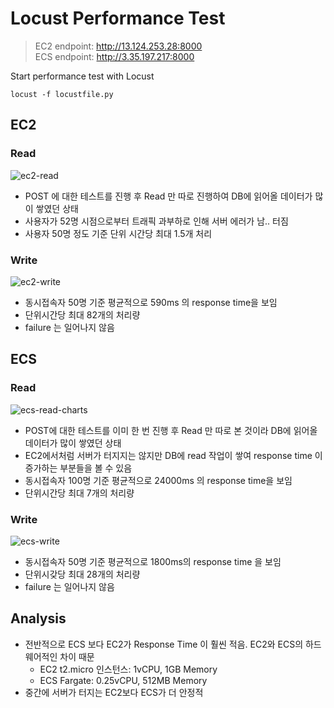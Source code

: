 # Locust Performance Test

> EC2 endpoint: http://13.124.253.28:8000 <br>
> ECS endpoint: http://3.35.197.217:8000

Start performance test with Locust

```
locust -f locustfile.py
```

## EC2

### Read

![ec2-read](https://user-images.githubusercontent.com/63901494/166228646-42f17f8c-477c-4910-80bf-157c81377b1e.png)

- POST 에 대한 테스트를 진행 후 Read 만 따로 진행하여 DB에 읽어올 데이터가 많이 쌓였던 상태
- 사용자가 52명 시점으로부터 트래픽 과부하로 인해 서버 에러가 남.. 터짐
- 사용자 50명 정도 기준 단위 시간당 최대 1.5개 처리

### Write

![ec2-write](https://user-images.githubusercontent.com/63901494/166228146-b3996627-94ef-482b-a81c-8c15aa283309.png)

- 동시접속자 50명 기준 평균적으로 590ms 의 response time을 보임
- 단위시간당 최대 82개의 처리량
- failure 는 일어나지 않음

## ECS

### Read

![ecs-read-charts](https://user-images.githubusercontent.com/63901494/166222671-165ce062-7722-4435-a675-eaa2b44e4e31.png)

- POST에 대한 테스트를 이미 한 번 진행 후 Read 만 따로 본 것이라 DB에 읽어올 데이터가 많이 쌓였던 상태
- EC2에서처럼 서버가 터지지는 않지만 DB에 read 작업이 쌓여 response time 이 증가하는 부분들을 볼 수 있음
- 동시접속자 100명 기준 평균적으로 24000ms 의 response time을 보임
- 단위시간당 최대 7개의 처리량

### Write

![ecs-write](https://user-images.githubusercontent.com/63901494/166225137-b9726334-1528-447b-a290-d51d02af5ede.png)

- 동시접속자 50명 기준 평균적으로 1800ms의 response time 을 보임
- 단위시갖당 최대 28개의 처리량
- failure 는 일어나지 않음

## Analysis

- 전반적으로 ECS 보다 EC2가 Response Time 이 훨씬 적음. EC2와 ECS의 하드웨어적인 차이 때문
  - EC2 t2.micro 인스턴스: 1vCPU, 1GB Memory
  - ECS Fargate: 0.25vCPU, 512MB Memory
- 중간에 서버가 터지는 EC2보다 ECS가 더 안정적
